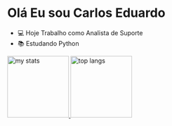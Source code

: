 # Olá Eu sou Carlos Eduardo

- 💻 Hoje Trabalho como Analista de Suporte
- 📚 Estudando Python
  
<div>
  <a href="[https://github.com/carlos-santos1504">
  <img alt="my stats" height="140em" src="https://github-readme-stats.vercel.app/api?username=carlos-santos1504&show_icons=true"/>
  <img alt="top langs" height="140em" src="https://github-readme-stats.vercel.app/api/top-langs/?username=carlos-santos1504&layout=compact"/>
</div>
